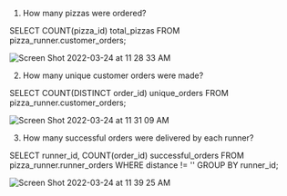 1. How many pizzas were ordered?

  SELECT COUNT(pizza_id) total_pizzas
  FROM pizza_runner.customer_orders;
  
  ![Screen Shot 2022-03-24 at 11 28 33 AM](https://user-images.githubusercontent.com/85157023/159806628-22059fd2-7b65-491c-8c2a-20f58519eca7.png)


2. How many unique customer orders were made?

  SELECT COUNT(DISTINCT order_id) unique_orders
  FROM pizza_runner.customer_orders;
  
  ![Screen Shot 2022-03-24 at 11 31 09 AM](https://user-images.githubusercontent.com/85157023/159806942-d861a853-0fe8-4ab4-a2a6-431845d6f07e.png)
  
  3. How many successful orders were delivered by each runner?

   SELECT runner_id, COUNT(order_id) successful_orders
   FROM pizza_runner.runner_orders
   WHERE distance != ''
   GROUP BY runner_id;

![Screen Shot 2022-03-24 at 11 39 25 AM](https://user-images.githubusercontent.com/85157023/159807854-1d24cebe-b4c4-4998-b887-9f8a47b9e6ff.png)



